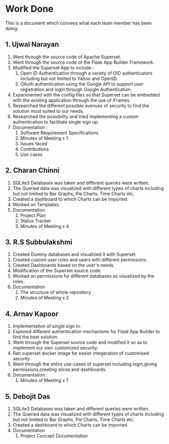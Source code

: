 # Work Done

This is a document which conveys what each team member has been doing.

## 1. Ujwal Narayan

1. Went through the source code of Apache Superset.
2. Went through the source code of the Flask App Builder Framework.
3. Modified the Superset App to include :
   1. Open ID Authentication through a variety of OID authenticators including but not limited to Yahoo and OpenID.
   2. OAuth authentication using the Google API to support user registration and login through Google Authentication.
4. Experimented with the config files so that Superset can be embedded with the existing application through the use of iFrames.
5. Researched the different possible avenues of security to find the solution most suited to our needs.
6. Researched the possibility and tried implementing a custom authentication to facilitate single sign up.
7. Documentation :
    1. Software Requirement Specifications
    2. Minutes of Meeting x 1
    3. Issues faced
    4. Contributions
    5. Use cases


## 2. Charan Chinni

1. SQLite3 Databases was taken and different queries were written.
2. The Queried data was visualized with different types of charts including but not limited to Bar Graphs, Pie Charts, Time Charts etc.
3. Created a dashboard to which Charts can be imported.
4. Worked on Templates.
5. Documentation
    1. Project Plan
    2. Status Tracker
    3. Minutes of Meeting x 4

## 3. R.S Subbulakshmi

1. Created Dummy databases and visualized it with Superset.
2. Created custom user roles and users with different permissions.
3. Created Dashboards based on the user's needs.
4. Modification of the Superset source code.
5. Worked on permissions for different databases as visualized by the roles.
6. Documentation
    1. The structure of whole repository 
    2. Minutes of Meeting x 2

## 4. Arnav Kapoor

1. Implementation of single sign in.
2. Explored different authentication mechanisms for Flask App Builder to find the best solution.
3. Went through the Superset source code and modified it so as to implement our own customized security.
4. Ran superset docker image for easier integeration of customised security.
5. Went through the entire use-cases of superset including login,giving permissions,creating slices and dashboards. 
6. Documentation :
    1. Minutes of Meeting x 1

## 5. Debojit Das

1. SQLite3 Databases was taken and different queries were written.
2. The Queried data was visualized with different types of charts including but not limited to Bar Graphs, Pie Charts, Time Charts etc.
3. Created a dashboard to which Charts can be imported.
4. Documentation
    1. Project Concept Documentation
